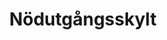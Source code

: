 ---
title: 'Nödutgångsskylt'
symbol_image: 'symbols/kr/20.svg'
weight: 20
card: true
card_color: 'bg-symbol-green'
---